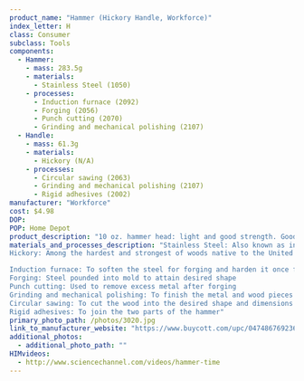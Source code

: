 ```yaml
---
product_name: "Hammer (Hickory Handle, Workforce)"
index_letter: H
class: Consumer
subclass: Tools
components:
  - Hammer:
    - mass: 283.5g
    - materials:
      - Stainless Steel (1050)
    - processes:
      - Induction furnace (2092)
      - Forging (2056)
      - Punch cutting (2070)
      - Grinding and mechanical polishing (2107)
  - Handle:
    - mass: 61.3g
    - materials:
      - Hickory (N/A)
    - processes:
      - Circular sawing (2063)
      - Grinding and mechanical polishing (2107)
      - Rigid adhesives (2002)
manufacturer: "Workforce"
cost: $4.98
DOP: 
POP: Home Depot
product_description: "10 oz. hammer head: light and good strength. Good design for DIY at home. Very good price with good quality."
materials_and_processes_description: "Stainless Steel: Also known as inox steel or inox from French inoxydable, is a steel alloy with a minimum of 10.5% chromium content by mass
Hickory: Among the hardest and strongest of woods native to the United States. On average, Hickory is denser, stiffer, and harder than either White Oak or Hard Maple. The wood is commonly used where strength or shock-resistance is important

Induction furnace: To soften the steel for forging and harden it once forged
Forging: Steel pounded into mold to attain desired shape
Punch cutting: Used to remove excess metal after forging
Grinding and mechanical polishing: To finish the metal and wood pieces
Circular sawing: To cut the wood into the desired shape and dimensions
Rigid adhesives: To join the two parts of the hammer"
primary_photo_path: /photos/3020.jpg
link_to_manufacturer_website: "https://www.buycott.com/upc/047486769236/workforce-10-oz-hickory-handle-rip-hammer"
additional_photos:
  - additional_photo_path: ""
HIMvideos:
  - http://www.sciencechannel.com/videos/hammer-time
---
```

